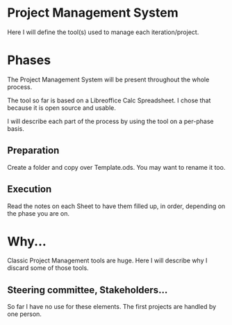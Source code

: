 # Project Management System

Here I will define the tool(s) used to manage each iteration/project.

# Phases

The Project Management System will be present throughout the whole process.  

The tool so far is based on a Libreoffice Calc Spreadsheet. I chose that because it is open source and usable.

I will describe each part of the process by using the tool on a per-phase basis.

## Preparation

Create a folder and copy over Template.ods. You may want to rename it too.

## Execution

Read the notes on each Sheet to have them filled up, in order, depending on the phase you are on.

# Why...

Classic Project Management tools are huge. Here I will describe why I discard some of those tools.

## Steering committee, Stakeholders...

So far I have no use for these elements. The first projects are handled by one person.
